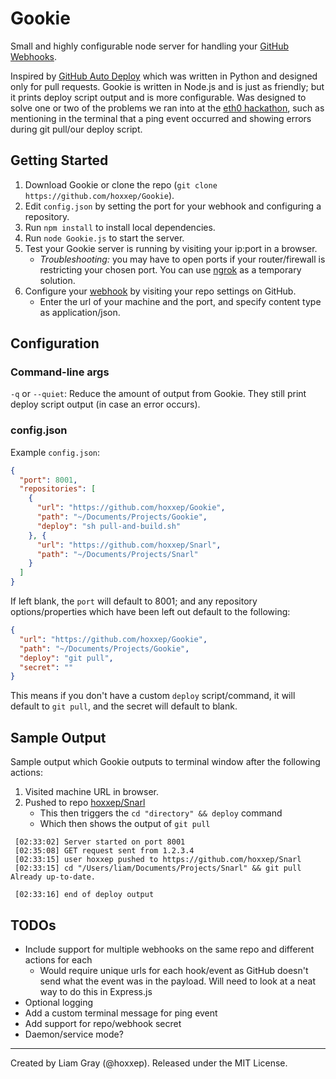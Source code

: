 Gookie
======

Small and highly configurable node server for handling your [GitHub Webhooks](https://developer.github.com/webhooks/).

Inspired by [GitHub Auto Deploy](https://github.com/logsol/Github-Auto-Deploy) which was written in Python and designed only for pull requests. Gookie is written in Node.js and is just as friendly; but it prints deploy script output and is more configurable. Was designed to solve one or two of the problems we ran into at the [eth0 hackathon](https://github.com/hoxxep/eth0-Hackathon), such as mentioning in the terminal that a ping event occurred and showing errors during git pull/our deploy script.

Getting Started
---------------

1. Download Gookie or clone the repo (`git clone https://github.com/hoxxep/Gookie`).
2. Edit `config.json` by setting the port for your webhook and configuring a repository.
3. Run `npm install` to install local dependencies.
4. Run `node Gookie.js` to start the server.
5. Test your Gookie server is running by visiting your ip:port in a browser.
    - *Troubleshooting:* you may have to open ports if your router/firewall is restricting your chosen port. You can use [ngrok](https://ngrok.com/) as a temporary solution.
6. Configure your [webhook](https://developer.github.com/webhooks/) by visiting your repo settings on GitHub.
    - Enter the url of your machine and the port, and specify content type as application/json.

Configuration
-------------

### Command-line args

`-q` or `--quiet`: Reduce the amount of output from Gookie. They still print deploy script output (in case an error occurs).

### config.json

Example `config.json`:

```JSON
{
  "port": 8001,
  "repositories": [
    {
      "url": "https://github.com/hoxxep/Gookie",
      "path": "~/Documents/Projects/Gookie",
      "deploy": "sh pull-and-build.sh"
    }, {
      "url": "https://github.com/hoxxep/Snarl",
      "path": "~/Documents/Projects/Snarl"
    }
  ]
}
```

If left blank, the `port` will default to 8001; and any repository options/properties which have been left out default to the following:

```JSON
{
  "url": "https://github.com/hoxxep/Gookie",
  "path": "~/Documents/Projects/Gookie",
  "deploy": "git pull",
  "secret": ""
}
```

This means if you don't have a custom `deploy` script/command, it will default to `git pull`, and the secret will default to blank.

Sample Output
-------------

Sample output which Gookie outputs to terminal window after the following actions:

1. Visited machine URL in browser.
2. Pushed to repo [hoxxep/Snarl](https://github.com/hoxxep/Snarl)
    - This then triggers the `cd "directory" && deploy` command
    - Which then shows the output of `git pull`

```shell
 [02:33:02] Server started on port 8001
 [02:35:08] GET request sent from 1.2.3.4
 [02:33:15] user hoxxep pushed to https://github.com/hoxxep/Snarl
 [02:33:15] cd "/Users/liam/Documents/Projects/Snarl" && git pull
Already up-to-date.

 [02:33:16] end of deploy output
```

TODOs
-----

- Include support for multiple webhooks on the same repo and different actions for each
    - Would require unique urls for each hook/event as GitHub doesn't send what the event was in the payload. Will need to look at a neat way to do this in Express.js
- Optional logging
- Add a custom terminal message for ping event
- Add support for repo/webhook secret
- Daemon/service mode?

---

Created by Liam Gray (@hoxxep).
Released under the MIT License.
